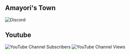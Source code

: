 ## Amayori's Town
![Discord](https://img.shields.io/discord/913270958972866650?label=Amayori%27s%20Town&logo=Amayori%20)

## Youtube
![YouTube Channel Subscribers](https://img.shields.io/youtube/channel/subscribers/UCoq_31DRlsswjDG0p71pd2Q?style=social)
![YouTube Channel Views](https://img.shields.io/youtube/channel/views/UCoq_31DRlsswjDG0p71pd2Q?style=social)
